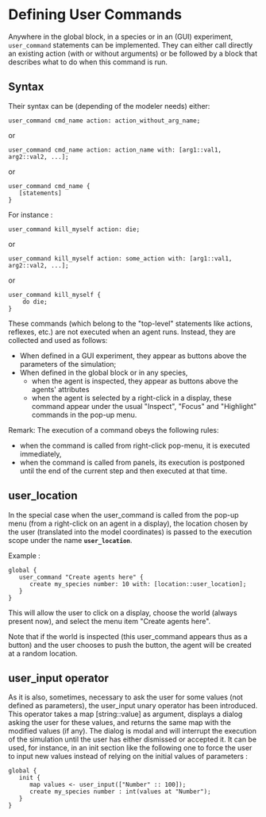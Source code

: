 # Defining User Commands



Anywhere in the global block, in a species or in an (GUI) experiment, `user_command` statements can be implemented. They can either call directly an existing action (with or without arguments) or be followed by a block that describes what to do when this command is run.






## Syntax

Their syntax can be (depending of the modeler needs) either:
```
user_command cmd_name action: action_without_arg_name;
```
or
```
user_command cmd_name action: action_name with: [arg1::val1, arg2::val2, ...];
```
or
```
user_command cmd_name {
   [statements]
}
```


For instance :
```
user_command kill_myself action: die;
```
or
```
user_command kill_myself action: some_action with: [arg1::val1, arg2::val2, ...];
```
or
```
user_command kill_myself {
    do die;
}
```


These commands (which belong to the "top-level" statements like actions, reflexes, etc.) are not executed when an agent runs. Instead, they are collected and used as follows:
  * When defined in a GUI experiment, they appear as buttons above the parameters of the simulation;
  * When defined in the global block or in any species,
    * when the agent is inspected, they appear as buttons above the agents' attributes
    * when the agent is selected by a right-click in a display, these command appear under the usual "Inspect", "Focus" and "Highlight" commands in the pop-up menu.

Remark: The execution of a command obeys the following rules:
  * when the command is called from right-click pop-menu, it is executed immediately,
  * when the command is called from panels, its execution is postponed until the end of the current step and then executed at that time.






## user\_location

In the special case when the user\_command is called from the pop-up menu (from a right-click on an agent in a display), the location chosen by the user (translated into the model coordinates) is passed to the execution scope under the name **`user_location`**.

Example :
```
global {
   user_command "Create agents here" {
      create my_species number: 10 with: [location::user_location];
   }
}
```

This will allow the user to click on a display, choose the world (always present now), and select the menu item "Create agents here".

Note that if the world is inspected (this user\_command appears thus as a button) and the user chooses to push the button, the agent will be created at a random location.





## user\_input operator

As it is also, sometimes, necessary to ask the user for some values (not defined as parameters), the user\_input unary operator has been introduced. This operator takes a map [string::value] as argument, displays a dialog asking the user for these values, and returns the same map with the modified values (if any). The dialog is modal and will interrupt the execution of the simulation until the user has either dismissed or accepted it. It can be used, for instance, in an init section like the following one to force the user to input new values instead of relying on the initial values of parameters :
```
global {
   init {
      map values <- user_input(["Number" :: 100]);
      create my_species number : int(values at "Number");
   }
}
```